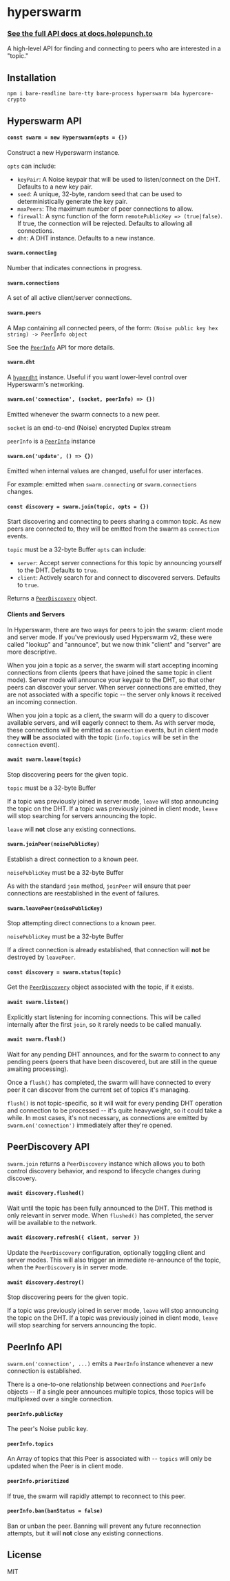 # hyperswarm

### [See the full API docs at docs.holepunch.to](https://docs.holepunch.to/building-blocks/hyperswarm)

A high-level API for finding and connecting to peers who are interested in a "topic."

## Installation
```
npm i bare-readline bare-tty bare-process hyperswarm b4a hypercore-crypto
```
## Hyperswarm API

#### `const swarm = new Hyperswarm(opts = {})`
Construct a new Hyperswarm instance.

`opts` can include:
* `keyPair`: A Noise keypair that will be used to listen/connect on the DHT. Defaults to a new key pair.
* `seed`: A unique, 32-byte, random seed that can be used to deterministically generate the key pair.
* `maxPeers`: The maximum number of peer connections to allow.
* `firewall`: A sync function of the form `remotePublicKey => (true|false)`. If true, the connection will be rejected. Defaults to allowing all connections.
* `dht`: A DHT instance. Defaults to a new instance.

#### `swarm.connecting`
Number that indicates connections in progress.

#### `swarm.connections`
A set of all active client/server connections.

#### `swarm.peers`
A Map containing all connected peers, of the form: `(Noise public key hex string) -> PeerInfo object`

See the [`PeerInfo`](https://github.com/holepunchto/hyperswarm/blob/v3/README.md#peerinfo-api) API for more details.

#### `swarm.dht`
A [`hyperdht`](https://github.com/holepunchto/hyperdht) instance. Useful if you want lower-level control over Hyperswarm's networking.

#### `swarm.on('connection', (socket, peerInfo) => {})`
Emitted whenever the swarm connects to a new peer.

`socket` is an end-to-end (Noise) encrypted Duplex stream

`peerInfo` is a [`PeerInfo`](https://github.com/holepunchto/hyperswarm/blob/v3/README.md#peerinfo-api) instance

#### `swarm.on('update', () => {})`
Emitted when internal values are changed, useful for user interfaces.

For example: emitted when `swarm.connecting` or `swarm.connections` changes.

#### `const discovery = swarm.join(topic, opts = {})`
Start discovering and connecting to peers sharing a common topic. As new peers are connected to, they will be emitted from the swarm as `connection` events.

`topic` must be a 32-byte Buffer
`opts` can include:
* `server`: Accept server connections for this topic by announcing yourself to the DHT. Defaults to `true`.
* `client`: Actively search for and connect to discovered servers. Defaults to `true`.

Returns a [`PeerDiscovery`](https://github.com/holepunchto/hyperswarm/blob/v3/README.md#peerdiscovery-api) object.

#### Clients and Servers
In Hyperswarm, there are two ways for peers to join the swarm: client mode and server mode. If you've previously used Hyperswarm v2, these were called "lookup" and "announce", but we now think "client" and "server" are more descriptive.

When you join a topic as a server, the swarm will start accepting incoming connections from clients (peers that have joined the same topic in client mode). Server mode will announce your keypair to the DHT, so that other peers can discover your server. When server connections are emitted, they are not associated with a specific topic -- the server only knows it received an incoming connection.

When you join a topic as a client, the swarm will do a query to discover available servers, and will eagerly connect to them. As with server mode, these connections will be emitted as `connection` events, but in client mode they __will__ be associated with the topic (`info.topics` will be set in the `connection` event).

#### `await swarm.leave(topic)`
Stop discovering peers for the given topic.

`topic` must be a 32-byte Buffer

If a topic was previously joined in server mode, `leave` will stop announcing the topic on the DHT. If a topic was previously joined in client mode, `leave` will stop searching for servers announcing the topic.

`leave` will __not__ close any existing connections.

#### `swarm.joinPeer(noisePublicKey)`
Establish a direct connection to a known peer.

`noisePublicKey` must be a 32-byte Buffer

As with the standard `join` method, `joinPeer` will ensure that peer connections are reestablished in the event of failures.

#### `swarm.leavePeer(noisePublicKey)`
Stop attempting direct connections to a known peer.

`noisePublicKey` must be a 32-byte Buffer

If a direct connection is already established, that connection will __not__ be destroyed by `leavePeer`.

#### `const discovery = swarm.status(topic)`
Get the [`PeerDiscovery`](https://github.com/holepunchto/hyperswarm/blob/v3/README.md#peerdiscovery-api) object associated with the topic, if it exists.

#### `await swarm.listen()`
Explicitly start listening for incoming connections. This will be called internally after the first `join`, so it rarely needs to be called manually.

#### `await swarm.flush()`
Wait for any pending DHT announces, and for the swarm to connect to any pending peers (peers that have been discovered, but are still in the queue awaiting processing).

Once a `flush()` has completed, the swarm will have connected to every peer it can discover from the current set of topics it's managing.

`flush()` is not topic-specific, so it will wait for every pending DHT operation and connection to be processed -- it's quite heavyweight, so it could take a while. In most cases, it's not necessary, as connections are emitted by `swarm.on('connection')` immediately after they're opened.  

## PeerDiscovery API

`swarm.join` returns a `PeerDiscovery` instance which allows you to both control discovery behavior, and respond to lifecycle changes during discovery.

#### `await discovery.flushed()`
Wait until the topic has been fully announced to the DHT. This method is only relevant in server mode. When `flushed()` has completed, the server will be available to the network.

#### `await discovery.refresh({ client, server })`
Update the `PeerDiscovery` configuration, optionally toggling client and server modes. This will also trigger an immediate re-announce of the topic, when the `PeerDiscovery` is in server mode.

#### `await discovery.destroy()`
Stop discovering peers for the given topic. 

If a topic was previously joined in server mode, `leave` will stop announcing the topic on the DHT. If a topic was previously joined in client mode, `leave` will stop searching for servers announcing the topic.

## PeerInfo API

`swarm.on('connection', ...)` emits a `PeerInfo` instance whenever a new connection is established.

There is a one-to-one relationship between connections and `PeerInfo` objects -- if a single peer announces multiple topics, those topics will be multiplexed over a single connection.

#### `peerInfo.publicKey`
The peer's Noise public key.

#### `peerInfo.topics`
An Array of topics that this Peer is associated with -- `topics` will only be updated when the Peer is in client mode.

#### `peerInfo.prioritized`
If true, the swarm will rapidly attempt to reconnect to this peer.

#### `peerInfo.ban(banStatus = false)`
Ban or unban the peer. Banning will prevent any future reconnection attempts, but it will __not__ close any existing connections.

## License
MIT
